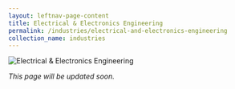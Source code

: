 ```yaml
---
layout: leftnav-page-content
title: Electrical & Electronics Engineering
permalink: /industries/electrical-and-electronics-engineering
collection_name: industries
---
```


![Electrical & Electronics Engineering](/images/industries/electrical-and-environment-engineering.jpg)

*This page will be updated soon.*

